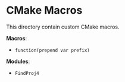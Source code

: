 # CMake Macros

This directory contain custom CMake macros.

**Macros**:
* `function(prepend var prefix)`

**Modules**:

* `FindProj4`
